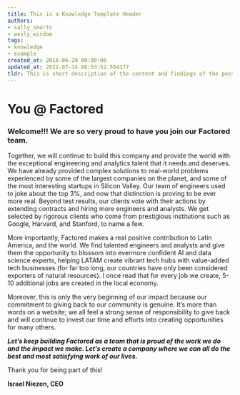 ```yaml
---
title: This is a Knowledge Template Header
authors:
- sally_smarts
- wesly_wisdom
tags:
- knowledge
- example
created_at: 2016-06-29 00:00:00
updated_at: 2022-07-14 08:53:52.554177
tldr: This is short description of the content and findings of the post.
---
```


# You @ Factored

### **Welcome!!!** **We are so very proud to have you join our Factored team.**

Together, we will continue to build this company and provide the world with the exceptional engineering and analytics talent that it needs and deserves. We have already provided complex solutions to real-world problems experienced by some of the largest companies on the planet, and some of the most interesting startups in Silicon Valley. Our team of engineers used to joke about the top 3%, and now that distinction is proving to be ever more real. Beyond test results, our clients vote with their actions by extending contracts and hiring more engineers and analysts. We get selected by rigorous clients who come from prestigious institutions such as Google, Harvard, and Stanford, to name a few.

More importantly, Factored makes a real positive contribution to Latin America, and the world. We find talented engineers and analysts and give them the opportunity to blossom  into evermore confident AI and data science experts, helping LATAM create vibrant tech hubs with value-added tech businesses (for far too long, our countries have only been considered exporters of natural resources). I once read that for every job we create, 5-10 additional jobs are created in the local economy. 

Moreover, this is only the very beginning of our impact because our commitment to giving back  to our community is genuine. It’s more than words on a website; we all feel a strong sense of responsibility to give back and will continue to invest our time and efforts into creating opportunities for many others.

***Let’s keep building Factored as a team that is proud of the work we do and the impact we make. Let’s create a company where we can all do the best and most satisfying work of our lives.***

Thank you for being part of this!

**Israel Niezen, CEO**